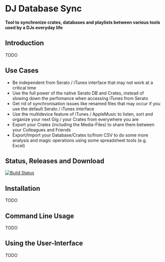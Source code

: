 # DJ Database Sync

**Tool to synchronize crates, databases and playlists between various tools used by a DJs everyday life**

## Introduction

TODO

## Use Cases

 * Be independent from Serato / iTunes interface that may not work at a critical time
 * Use the full power of the native Serato DB and Crates, instead of slowing down the perfomance when accessing iTunes from Serato
 * Get rid of synchronisation issues like renamed files that may occur if you use the default Serato / iTunes interface
 * Use the multidevice feature of iTunes / AppleMusic to listen, sort and organize your next Gig / your Crates from everywhere you are
 * Export your Crates (including the Media-Files) to share them between your Colleagues and Friends
 * Export/Import your Database/Crates to/from CSV to do some more analysis and magic operations using some spreadsheet tools (e.g. Excel)

## Status, Releases and Download

[![Build Status](https://travis-ci.org/MichaelKlemm/DJ-Database-Sync.svg?branch=master)](https://travis-ci.org/MichaelKlemm/DJ-Database-Sync)

## Installation

TODO

## Command Line Usage

TODO

## Using the User-Interface

TODO
